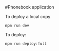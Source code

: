 #Phonebook application

To deploy a local copy

```
npm run dev
```

To deploy:

```
npm run deploy:full 
```
